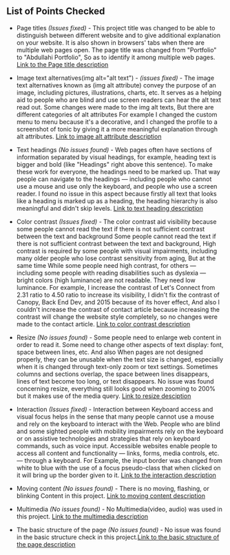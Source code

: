 ## List of Points Checked

- Page titles *(Issues fixed)* - This project title was changed to be able to distinguish between different website and to give additional explanation on your website. It is also shown in browsers' tabs when there are multiple web pages open. The page title was changed from "Portfolio" to "Abdullahi Portfolio", So as to identify it among multiple web pages.
  [Link to the Page title description](https://www.w3.org/WAI/test-evaluate/preliminary/#title)

- Image text alternatives(img alt="alt text") - *(issues fixed)* - The image text alternatives known as (img alt attribute) convey the purpose of an image, including pictures, illustrations, charts, etc. It serves as a helping aid to people who are blind and use screen readers can hear the alt text read out. Some changes were made to the img alt texts, But there are different categories of alt attributes For example I changed the custom menu to menu because it's a decorative, and I changed the profile to a screenshot of tonic by giving it a more meaningful explanation through alt attributes.
  [Link to image alt attribute description](https://www.w3.org/WAI/test-evaluate/preliminary/#images)

- Text headings *(No issues found)* - Web pages often have sections of information separated by visual headings, for example, heading text is bigger and bold (like "Headings" right above this sentence). To make these work for everyone, the headings need to be marked up. That way people can navigate to the headings — including people who cannot use a mouse and use only the keyboard, and people who use a screen reader. I found no issue in this aspect because firstly all text that looks like a heading is marked up as a heading, the heading hierarchy is also meaningful and didn't skip levels.
  [Link to text heading description](https://www.w3.org/WAI/test-evaluate/preliminary/#headings)

- Color contrast *(Issues fixed)* - The color contrast aid visibility because some people cannot read the text if there is not sufficient contrast between the text and background Some people cannot read the text if there is not sufficient contrast between the text and background, High contrast is required by some people with visual impairments, including many older people who lose contrast sensitivity from aging, But at the same time While some people need high contrast, for others — including some people with reading disabilities such as dyslexia — bright colors (high luminance) are not readable. They need low luminance. For example, I increase the contrast of Let's Connect from 2.31 ratio to 4.50 ratio to increase its visibility, I didn't fix the contrast of Canopy, Back End Dev, and 2015 because of its hover effect, And also I couldn't increase the contrast of contact article because increasing the contrast will change the website style completely, so no changes were made to the contact article.
  [Link to color contrast description](https://www.w3.org/WAI/test-evaluate/preliminary/#contrast)

- Resize *(No issues found)* - Some people need to enlarge web content in order to read it. Some need to change other aspects of text display: font, space between lines, etc. And also When pages are not designed properly, they can be unusable when the text size is changed, especially when it is changed through text-only zoom or text settings. Sometimes columns and sections overlap, the space between lines disappears, lines of text become too long, or text disappears. No issue was found concerning resize, everything still looks good when zooming to 200% but it makes use of the media query.
  [Link to resize desciption](https://www.w3.org/WAI/test-evaluate/preliminary/#resize)

- Interaction *(Issues fixed)* - Interaction between Keyboard access and visual focus helps in the sense that many people cannot use a mouse and rely on the keyboard to interact with the Web. People who are blind and some sighted people with mobility impairments rely on the keyboard or on assistive technologies and strategies that rely on keyboard commands, such as voice input. Accessible websites enable people to access all content and functionality — links, forms, media controls, etc. — through a keyboard. For Example, the input border was changed from white to blue with the use of a focus pseudo-class that when clicked on it will bring up the border given to it.
  [Link to the interaction description](https://www.w3.org/WAI/test-evaluate/preliminary/#interaction)

- Moving content *(No issues found)* - There is no moving, flashing, or blinking Content in this project.
  [Link to moving content description](https://www.w3.org/WAI/test-evaluate/preliminary/#moving)

- Multimedia *(No issues found)* - No Multimedia(video, audio) was used in this project.
  [Link to the multimedia description](https://www.w3.org/WAI/test-evaluate/preliminary/#media)

- The basic structure of the page *(No issues found)* - No issue was found in the basic structure check in this project.[Link to the basic structure of the page description](https://www.w3.org/WAI/test-evaluate/preliminary/#structure)
